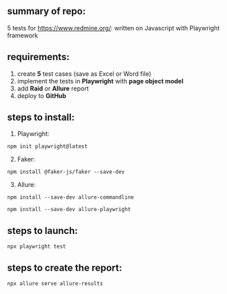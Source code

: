 ## summary of repo: 
5 tests for https://www.redmine.org/: written on Javascript with Playwright framework

## requirements:
1) create **5** test cases (save as Excel or Word file)
2) implement the tests in **Playwright** with **page object model**
3) add **Raid** or **Allure** report
4) deploy to **GitHub**

## steps to install:
1) Playwright:
```
npm init playwright@latest
```
2) Faker:
```
npm install @faker-js/faker --save-dev
```
3) Allure:
```
npm install --save-dev allure-commandline
```
```
npm install --save-dev allure-playwright
```
	
## steps to launch:
```
npx playwright test
```

## steps to create the report:
```
npx allure serve allure-results
```

